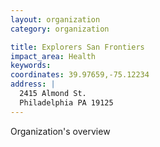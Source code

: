 ```yaml
---
layout: organization
category: organization

title: Explorers San Frontiers
impact_area: Health
keywords: 
coordinates: 39.97659,-75.12234
address: |
  2415 Almond St.
  Philadelphia PA 19125
---
```

Organization's overview
